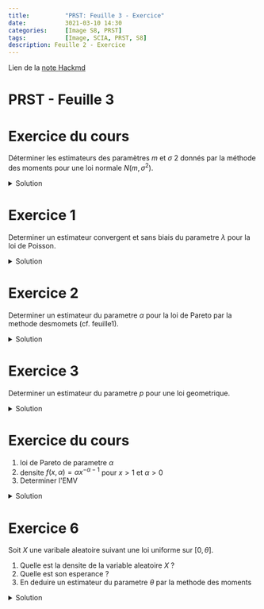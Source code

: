 ```yaml
---
title:          "PRST: Feuille 3 - Exercice"
date:           3021-03-10 14:30
categories:     [Image S8, PRST]
tags:           [Image, SCIA, PRST, S8]
description: Feuille 2 - Exercice
---
```

Lien de la [note Hackmd](https://hackmd.io/@lemasymasa/SygaNL8X_)

# PRST - Feuille 3

# Exercice du cours
Déterminer les estimateurs des paramètres $m$ et $\sigma$ 2 donnés par la méthode des moments pour une loi normale $N (m, \sigma^2)$.

<details markdown="1">
<summary>Solution</summary>
$$
E(\lambda) = \frac{1}{\lambda}\\
\lambda = \frac{1}{E(X)}\\
\hat\lambda=\frac{1}{\bar X_n}
$$

$X_n\to^{P.S} \frac{1}{\lambda}$ loi forte des grand normbres

$$
f:x\mapsto\frac{1}{x}, \mathcal C^{\gamma}\\
]0;+\infty[\to\mathbb R
$$

</details>

# Exercice 1
Determiner un estimateur convergent et sans biais du parametre $\lambda$ pour la loi de Poisson.

<details markdown="1">
<summary>Solution</summary>
On sait que:

$$
E(Y) = \lambda
$$

Donc l'estimateur d'ordre 1 de parametre $\lambda$ est:

$$
\hat\lambda = \bar X_n = \frac{1}{n}\sum_{i=1}^nX_i
$$

L'estimateur est **sans biais** et il est fortement convergent par la loi forte des grand nombres.

</details>

# Exercice 2
Determiner un estimateur du parametre $\alpha$ pour la loi de Pareto par la methode desmomets (cf. feuille1). 

<details markdown="1">
<summary>Solution</summary>

On sait que $E(X) = \frac{\alpha}{\alpha -1}$

$$
\alpha -1E(X) = \alpha\\
\alpha(E(X)-1) = E(X)\\
\alpha=\frac{E(X)}{E(X) - 1}\\
\bar\alpha\frac{\bar X}{\bar X -1}
$$

</details>

# Exercice 3
Determiner un estimateur du parametre $p$ pour une loi geometrique.

<details markdown="1">
<summary>Solution</summary>

$$
X\sim\mathcal E(p)\\
E(X) = \frac{1}{p}\\
\text{donc } p = \frac{1}{E(X)}\\
\bar p = \frac{1}{X}
$$

</details>

# Exercice du cours
1. loi de Pareto de parametre $\alpha$
2. densite $f(x,\alpha)=\alpha x^{-\alpha-1}$ pour $x\gt1$ et $\alpha\gt0$
3. Determiner l'EMV

<details markdown="1">
<summary>Solution</summary>

$$
\begin{aligned}
L(x_1,...,x_n,\alpha)&=\Pi_{k=1}^nf(x_k,\alpha)\\
&= \Pi_{k=1}^n\alpha x^{-\alpha-1}\\
&= \alpha^n\Pi_{k=1}^nx^{-\alpha-1}\\
\log(x_1,...,x_n,\alpha) &= n\log(\alpha)+\Pi_{k=1}^n\log(xk^{-\alpha-1})\\
&= n\log\alpha-(\alpha-1)\Pi_{k=1}^n\log(xk)\\
\frac{\delta L}{\delta\alpha} &= \frac{n}{\alpha}-\sum_{k=1}^n\log(x_k)\\
\frac{\delta L}{\delta\alpha} = 0 &\Leftrightarrow \frac{n}{\alpha}-\sum_{k=1}^n\log(x_k)\\
&\Leftrightarrow \alpha=\frac{n}{\sum_{k=1}^n\log(x_k)}\\
&\Leftrightarrow \alpha=\frac{1}{\frac{1}{n}\sum_{k=1}^n\log(x_k)}\\
\frac{\alpha^2L}{\delta\alpha}&=-\frac{n}{\alpha^2}\lt0\\
\hat\alpha &= \frac{1}{\frac{1}{n}\sum_{k=1}^n\log(x_k)} \Rightarrow\text{ EMV}
\end{aligned}
$$

</details>

# Exercice 6
Soit $X$ une varibale aleatoire suivant une loi uniforme sur $[0,\theta]$.
1. Quelle est la densite de la variable aleatoire $X$ ?
2. Quelle est son esperance ?
3. En deduire un estimateur du parametre $\theta$ par la methode des moments

<details markdown="1">
<summary>Solution</summary>
1.

$$
f(x,\theta)=
\begin{cases}
    \frac{1}{\theta} &\text{si } x\in[0,\theta]\\
    0 &\text{sinon}
\end{cases}
$$

2.

$$
E(X) = 0 + \frac{\theta}{2} = \frac{\theta}{2} \Rightarrow \theta=2\times E(X)
$$

3.

$$
\hat\theta=2\bar X
$$

</details>